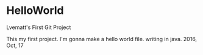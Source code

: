 # HelloWorld
Lvematt's First Git Project


This my first project. I'm gonna make a hello world file. writing in java.
2016, Oct, 17

